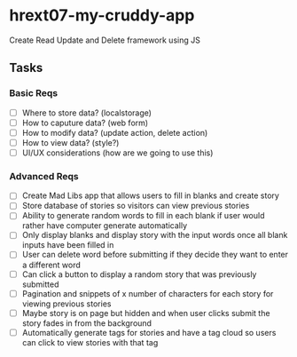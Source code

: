 # hrext07-my-cruddy-app
Create Read Update and Delete framework using JS


## Tasks

### Basic Reqs
- [ ] Where to store data? (localstorage)
- [ ] How to caputure data? (web form)
- [ ] How to modify data? (update action, delete action)
- [ ] How to view data? (style?)
- [ ] UI/UX considerations (how are we going to use this)

### Advanced Reqs
- [ ] Create Mad Libs app that allows users to fill in blanks and create story
- [ ] Store database of stories so visitors can view previous stories
- [ ] Ability to generate random words to fill in each blank if user would rather have computer generate automatically
- [ ] Only display blanks and display story with the input words once all blank inputs have been filled in
- [ ] User can delete word before submitting if they decide they want to enter a different word
- [ ] Can click a button to display a random story that was previously submitted
- [ ] Pagination and snippets of x number of characters for each story for viewing previous stories
- [ ] Maybe story is on page but hidden and when user clicks submit the story fades in from the background
- [ ] Automatically generate tags for stories and have a tag cloud so users can click to view stories with that tag
